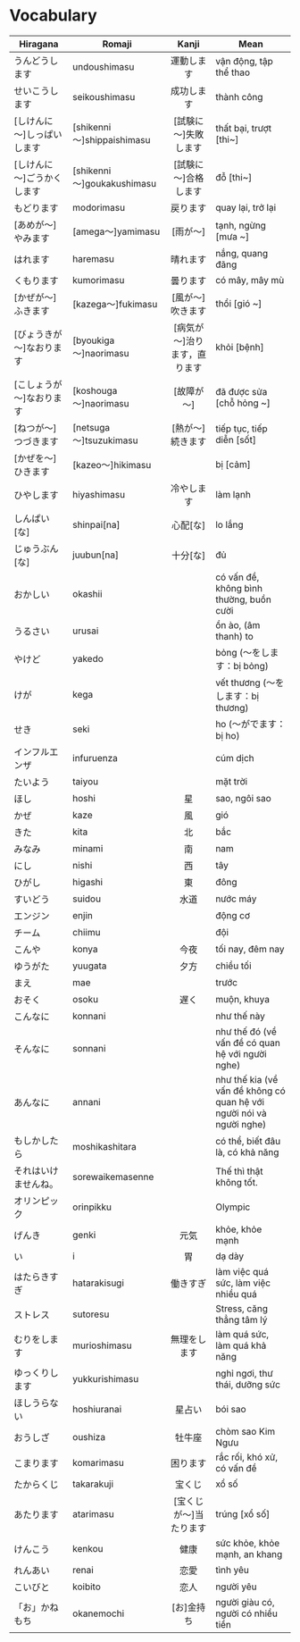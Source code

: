 # Vocabulary

|Hiragana   | Romaji | Kanji | Mean |
|-----------|--------|:-----:|------|
| うんどうします| undoushimasu| 運動します| vận động, tập thể thao
| せいこうします| seikoushimasu| 成功します| thành công
| [しけんに～]しっぱいします| [shikenni～]shippaishimasu| [試験に～]失敗します| thất bại, trượt [thi~]
| [しけんに～]ごうかくします| [shikenni～]goukakushimasu| [試験に～]合格します| đỗ [thi~]
| もどります| modorimasu| 戻ります| quay lại, trở lại
| [あめが～]やみます| [amega～]yamimasu| [雨が～] | tạnh, ngừng [mưa ~]
| はれます| haremasu| 晴れます| nắng, quang đãng
| くもります| kumorimasu| 曇ります| có mây, mây mù
| [かぜが～]ふきます| [kazega～]fukimasu| [風が～]吹きます| thổi [gió ~]
| [びょうきが～]なおります| [byoukiga～]naorimasu| [病気が～]治ります，直ります| khỏi [bệnh]
| [こしょうが～]なおります| [koshouga～]naorimasu| [故障が～]| đã được sửa [chỗ hỏng ~]
| [ねつが～]つづきます| [netsuga～]tsuzukimasu| [熱が～]続きます| tiếp tục, tiếp diễn [sốt]
| [かぜを～]ひきます| [kazeo～]hikimasu| | bị [cảm]
| ひやします| hiyashimasu| 冷やします| làm lạnh
| しんぱい[な]| shinpai[na]| 心配[な]| lo lắng
| じゅうぶん[な]| juubun[na]| 十分[な]| đủ
| おかしい| okashii| | có vấn đề, không bình thường, buồn cười
| うるさい| urusai| | ồn ào, (âm thanh) to
| やけど| yakedo| | bỏng (～をします：bị bỏng)
| けが| kega| | vết thương (～をします：bị thương)
| せき| seki| | ho (～がでます：bị ho)
| インフルエンザ| infuruenza| | cúm dịch
| たいよう| taiyou| | mặt trời
| ほし| hoshi| 星| sao, ngôi sao
| かぜ| kaze| 風| gió
| きた| kita| 北| bắc
| みなみ| minami| 南| nam
| にし| nishi| 西| tây
| ひがし| higashi| 東| đông
| すいどう| suidou| 水道| nước máy
| エンジン| enjin| | động cơ
| チーム| chiimu| | đội
| こんや| konya| 今夜| tối nay, đêm nay
| ゆうがた| yuugata| 夕方| chiều tối
| まえ| mae| | trước
| おそく| osoku| 遅く| muộn, khuya
| こんなに| konnani| | như thế này
| そんなに| sonnani| | như thế đó (về vấn đề có quan hệ với người nghe)
| あんなに| annani| | như thế kia (về vấn đề không có quan hệ với người nói và người nghe)
| もしかしたら| moshikashitara| | có thể, biết đâu là, có khả năng
| それはいけませんね。| sorewaikemasenne| | Thế thì thật không tốt.
| オリンピック| orinpikku| | Olympic
| げんき| genki| 元気| khỏe, khỏe mạnh
| い| i| 胃| dạ dày
| はたらきすぎ| hatarakisugi| 働きすぎ| làm việc quá sức, làm việc nhiều quá
| ストレス| sutoresu| | Stress, căng thẳng tâm lý
| むりをします| murioshimasu| 無理をします| làm quá sức, làm quá khả năng
| ゆっくりします| yukkurishimasu| | nghỉ ngơi, thư thái, dưỡng sức
| ほしうらない| hoshiuranai| 星占い| bói sao
| おうしざ| oushiza| 牡牛座 | chòm sao Kim Ngưu
| こまります| komarimasu| 困ります| rắc rối, khó xử, có vấn đề
| たからくじ| takarakuji| 宝くじ| xổ số
| あたります| atarimasu| [宝くじが～]当たります|  trúng [xổ số]
| けんこう| kenkou| 健康| sức khỏe, khỏe mạnh, an khang
| れんあい| renai| 恋愛| tình yêu
| こいびと| koibito| 恋人| người yêu
| 「お」かねもち| okanemochi| [お]金持ち| người giàu có, người có nhiều tiền
